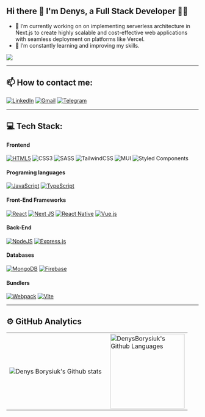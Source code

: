 ## Hi there 👋 I'm Denys, a Full Stack Developer 👨‍💻

- 🔭 I’m currently working on on implementing serverless architecture in Next.js to create highly scalable and cost-effective web applications with seamless deployment on platforms like Vercel.
- 🌱 I’m constantly learning and improving my skills.

 ![](https://komarev.com/ghpvc/?username=DenysBorysiuk)

---
## 📫 How to contact me: 
[![LinkedIn](https://img.shields.io/badge/linkedin-%230077B5.svg?style=for-the-badge&logo=linkedin&logoColor=white)](https://www.linkedin.com/in/denys-borysiuk/) 
[![Gmail](https://img.shields.io/badge/Gmail-D14836?style=for-the-badge&logo=gmail&logoColor=white)](mailto:denisborisiuk@gmail.com)
[![Telegram](https://img.shields.io/badge/Telegram-2CA5E0?style=for-the-badge&logo=telegram&logoColor=white)](https://t.me/denys_borysiuk)

---
## 💻 Tech Stack:
#### Frontend
[![HTML5](https://img.shields.io/badge/html5-%23E34F26.svg?style=for-the-badge&logo=html5&logoColor=white)](https://html.spec.whatwg.org/)
![CSS3](https://img.shields.io/badge/css3-%231572B6.svg?style=for-the-badge&logo=css3&logoColor=white)
![SASS](https://img.shields.io/badge/SASS-hotpink.svg?style=for-the-badge&logo=SASS&logoColor=white)
![TailwindCSS](https://img.shields.io/badge/tailwindcss-%2338B2AC.svg?style=for-the-badge&logo=tailwind-css&logoColor=white)
![MUI](https://img.shields.io/badge/MUI-%230081CB.svg?style=for-the-badge&logo=mui&logoColor=white)
![Styled Components](https://img.shields.io/badge/styled--components-DB7093?style=for-the-badge&logo=styled-components&logoColor=white)

#### Programing languages
[![JavaScript](https://img.shields.io/badge/javascript-%23323330.svg?style=for-the-badge&logo=javascript&logoColor=%23F7DF1E)](https://ecma-international.org/publications-and-standards/standards/ecma-262/)
[![TypeScript](https://img.shields.io/badge/typescript-%23007ACC.svg?style=for-the-badge&logo=typescript&logoColor=white)](https://www.typescriptlang.org/)

#### Front-End Frameworks
[![React](https://img.shields.io/badge/React-282c34?style=for-the-badge&logo=react&logoColor=white)](https://react.dev/)
[![Next JS](https://img.shields.io/badge/Next-black?style=for-the-badge&logo=next.js&logoColor=white)](https://nextjs.org/)
[![React Native](https://img.shields.io/badge/react_native-%2320232a.svg?style=for-the-badge&logo=react&logoColor=%2361DAFB)](https://reactnative.dev/)
[![Vue.js](https://img.shields.io/badge/vuejs-%2335495e.svg?style=for-the-badge&logo=vuedotjs&logoColor=%234FC08D)](https://vuejs.org/)

#### Back-End
[![NodeJS](https://img.shields.io/badge/node.js-6DA55F?style=for-the-badge&logo=node.js&logoColor=white)](https://nodejs.org/en)
[![Express.js](https://img.shields.io/badge/express.js-%23404d59.svg?style=for-the-badge&logo=express&logoColor=%2361DAFB)](https://expressjs.com/)

#### Databases
[![MongoDB](https://img.shields.io/badge/MongoDB-0FA14C?style=for-the-badge&logo=mongodb&logoColor=white)](https://www.mongodb.com/)
[![Firebase](https://img.shields.io/badge/firebase-%23039BE5.svg?style=for-the-badge&logo=firebase)](https://firebase.google.com/)

#### Bundlers
[![Webpack](https://img.shields.io/badge/webpack-%238DD6F9.svg?style=for-the-badge&logo=webpack&logoColor=black)](https://webpack.js.org/)
[![Vite](https://img.shields.io/badge/vite-%23646CFF.svg?style=for-the-badge&logo=vite&logoColor=white)](https://vitejs.dev/)


---
## ⚙️ GitHub Analytics

<table>
  <tr>
    <td>
      <img align="left" src="https://github-readme-streak-stats.herokuapp.com/?user=DenysBorysiuk&theme=nightowl" alt="Denys Borysiuk's Github stats" />
    </td>
    <td>
      <img height="195px" align="right" alt="DenysBorysiuk's Github Languages" src="https://github-readme-stats-eight-theta.vercel.app/api/top-langs/?username=DenysBorysiuk&theme=nightowl&layout=compact" />
    </td>
  </tr>
</table>

<!--
**DenysBorysiuk/DenysBorysiuk** is a ✨ _special_ ✨ repository because its `README.md` (this file) appears on your GitHub profile.

Here are some ideas to get you started:

- 🔭 I’m currently working on ...
- 🌱 I’m currently learning ...
- 👯 I’m looking to collaborate on ...
- 🤔 I’m looking for help with ...
- 💬 Ask me about ...
- 📫 How to reach me: ...
- 😄 Pronouns: ...
- ⚡ Fun fact: ...
-->
